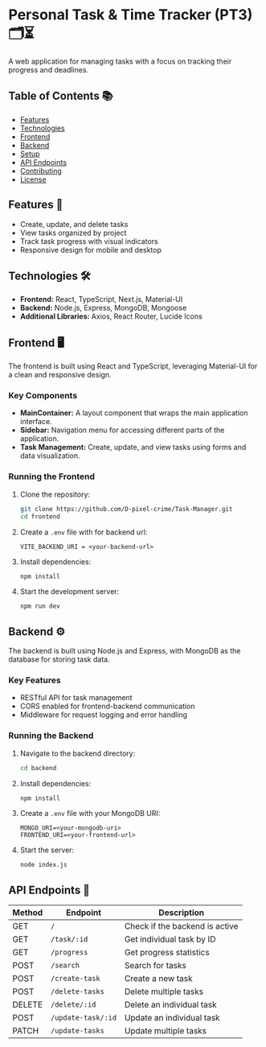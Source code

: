 # Personal Task & Time Tracker (PT3) 🗂️⏳

A web application for managing tasks with a focus on tracking their progress and deadlines.

## Table of Contents 📚

- [Features](#features)
- [Technologies](#technologies)
- [Frontend](#frontend)
- [Backend](#backend)
- [Setup](#setup)
- [API Endpoints](#api-endpoints)
- [Contributing](#contributing)
- [License](#license)

## Features 🚀

- Create, update, and delete tasks
- View tasks organized by project
- Track task progress with visual indicators
- Responsive design for mobile and desktop

## Technologies 🛠️

- **Frontend:** React, TypeScript, Next.js, Material-UI
- **Backend:** Node.js, Express, MongoDB, Mongoose
- **Additional Libraries:** Axios, React Router, Lucide Icons

## Frontend 🖥️

The frontend is built using React and TypeScript, leveraging Material-UI for a clean and responsive design.

### Key Components

- **MainContainer:** A layout component that wraps the main application interface.
- **Sidebar:** Navigation menu for accessing different parts of the application.
- **Task Management:** Create, update, and view tasks using forms and data visualization.

### Running the Frontend

1. Clone the repository:
   ```bash
   git clone https://github.com/D-pixel-crime/Task-Manager.git
   cd frontend
   ```
2. Create a `.env` file with for backend url:
   ```plaintext
   VITE_BACKEND_URI = <your-backend-url>
   ```
3. Install dependencies:
   ```bash
   npm install
   ```
4. Start the development server:
   ```bash
   npm run dev
   ```

## Backend ⚙️

The backend is built using Node.js and Express, with MongoDB as the database for storing task data.

### Key Features

- RESTful API for task management
- CORS enabled for frontend-backend communication
- Middleware for request logging and error handling

### Running the Backend

1. Navigate to the backend directory:
   ```bash
   cd backend
   ```
2. Install dependencies:
   ```bash
   npm install
   ```
3. Create a `.env` file with your MongoDB URI:
   ```plaintext
   MONGO_URI=<your-mongodb-uri>
   FRONTEND_URI=<your-frontend-url>
   ```
4. Start the server:
   ```bash
   node index.js
   ```

## API Endpoints 📡

| Method | Endpoint           | Description                    |
| ------ | ------------------ | ------------------------------ |
| GET    | `/`                | Check if the backend is active |
| GET    | `/task/:id`        | Get individual task by ID      |
| GET    | `/progress`        | Get progress statistics        |
| POST   | `/search`          | Search for tasks               |
| POST   | `/create-task`     | Create a new task              |
| POST   | `/delete-tasks`    | Delete multiple tasks          |
| DELETE | `/delete/:id`      | Delete an individual task      |
| POST   | `/update-task/:id` | Update an individual task      |
| PATCH  | `/update-tasks`    | Update multiple tasks          |

